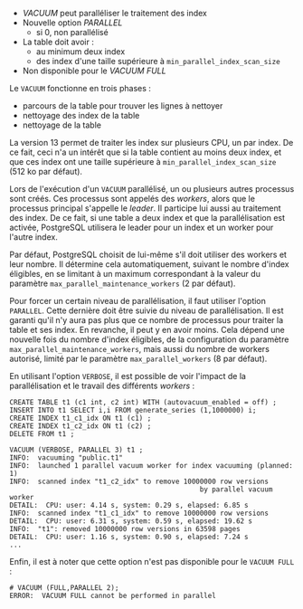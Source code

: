 <!--
Les commits sur ce sujet sont :

| Sujet                    | Lien                                                                                                        |
|==========================|=============================================================================================================|
| VACUUM parallélisé       | https://git.postgresql.org/gitweb/?p=postgresql.git;a=commitdiff;h=40d964ec997f64227bc0ff5e058dc4a5770a70a9 |

-->

<!-- #### VACUUM et parallélisation -->

<div class="slide-content">

  * _VACUUM_ peut paralléliser le traitement des index
  * Nouvelle option _PARALLEL_
    * si 0, non parallélisé
  * La table doit avoir :
    * au minimum deux index
    * des index d'une taille supérieure à `min_parallel_index_scan_size`
  * Non disponible pour le _VACUUM FULL_

</div>

<div class="notes">

Le `VACUUM` fonctionne en trois phases :

  * parcours de la table pour trouver les lignes à nettoyer
  * nettoyage des index de la table
  * nettoyage de la table

La version 13 permet de traiter les index sur plusieurs CPU, un par index. De
ce fait, ceci n'a un intérêt que si la table contient au moins deux index, et
que ces index ont une taille supérieure à `min_parallel_index_scan_size`
(512 ko par défaut).

Lors de l'exécution d'un `VACUUM` parallélisé, un ou plusieurs autres processus
sont créés. Ces processus sont appelés des _workers_, alors que le processus
principal s'appelle le _leader_. Il participe lui aussi au traitement des
index. De ce fait, si une table a deux index et que la parallélisation est
activée, PostgreSQL utilisera le leader pour un index et un worker pour l'autre
index.

Par défaut, PostgreSQL choisit de lui-même s'il doit utiliser des workers et
leur nombre. Il détermine cela automatiquement, suivant le nombre d'index
éligibles, en se limitant à un maximum correspondant à la valeur du paramètre
`max_parallel_maintenance_workers` (2 par défaut).

Pour forcer un certain niveau de parallélisation, il faut utiliser l'option
`PARALLEL`.  Cette dernière doit être suivie du niveau de parallélisation. Il
est garanti qu'il n'y aura pas plus que ce nombre de processus pour traiter la
table et ses index. En revanche, il peut y en avoir moins. Cela dépend
une nouvelle fois du nombre d'index éligibles, de la configuration du paramètre
`max_parallel_maintenance_workers`, mais aussi du nombre de workers
autorisé, limité par le paramètre `max_parallel_workers` (8 par défaut).

En utilisant l'option `VERBOSE`, il est possible de voir l'impact de la
parallélisation et le travail des différents _workers_ :

```
CREATE TABLE t1 (c1 int, c2 int) WITH (autovacuum_enabled = off) ;
INSERT INTO t1 SELECT i,i FROM generate_series (1,1000000) i;
CREATE INDEX t1_c1_idx ON t1 (c1) ;
CREATE INDEX t1_c2_idx ON t1 (c2) ;
DELETE FROM t1 ;

VACUUM (VERBOSE, PARALLEL 3) t1 ;
INFO:  vacuuming "public.t1"
INFO:  launched 1 parallel vacuum worker for index vacuuming (planned: 1)
INFO:  scanned index "t1_c2_idx" to remove 10000000 row versions 
                                               by parallel vacuum worker
DETAIL:  CPU: user: 4.14 s, system: 0.29 s, elapsed: 6.85 s
INFO:  scanned index "t1_c1_idx" to remove 10000000 row versions
DETAIL:  CPU: user: 6.31 s, system: 0.59 s, elapsed: 19.62 s
INFO:  "t1": removed 10000000 row versions in 63598 pages
DETAIL:  CPU: user: 1.16 s, system: 0.90 s, elapsed: 7.24 s
...
```

Enfin, il est à noter que cette option n'est pas disponible pour le `VACUUM
FULL` :

```
# VACUUM (FULL,PARALLEL 2);
ERROR:  VACUUM FULL cannot be performed in parallel
```

</div>
